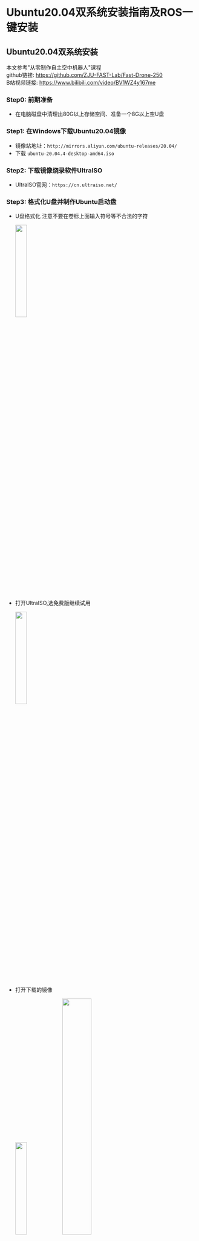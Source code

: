 # Ubuntu20.04双系统安装指南及ROS一键安装  
## Ubuntu20.04双系统安装
本文参考"从零制作自主空中机器人"课程     
github链接: https://github.com/ZJU-FAST-Lab/Fast-Drone-250     
B站视频链接: https://www.bilibili.com/video/BV1WZ4y167me
### Step0: 前期准备
- 在电脑磁盘中清理出80G以上存储空间、准备一个8G以上空U盘
### Step1: 在Windows下载Ubuntu20.04镜像
- 镜像站地址：`http://mirrors.aliyun.com/ubuntu-releases/20.04/` 
- 下载 `ubuntu-20.04.4-desktop-amd64.iso`
### Step2: 下载镜像烧录软件UltraISO
- UltraISO官网：`https://cn.ultraiso.net/`
### Step3: 格式化U盘并制作Ubuntu启动盘
- U盘格式化
  注意不要在卷标上面输入符号等不合法的字符

  <img src="https://github.com/qtjdyx/ZJUS/assets/116424162/8baec5d3-9f08-482a-92e5-ea0b766539fb" width="25%">
- 打开UltraISO,选免费版继续试用

  <img src="https://github.com/qtjdyx/ZJUS/assets/116424162/6b73505c-15c4-4655-ad5a-bc30f677e38a" width="25%">
  
- 打开下载的镜像

  <img src="https://github.com/qtjdyx/ZJUS/assets/116424162/6850b18d-a1eb-4351-904a-c575317ee8d7" width="25%">    
  <img src="https://github.com/qtjdyx/ZJUS/assets/116424162/6027cc4e-4582-4b2e-beb2-8817be12cfd3" width="40%">   
- 写入硬盘镜像
  
  <img src="https://github.com/qtjdyx/ZJUS/assets/116424162/73ffea14-5cef-4ad2-bbe7-56efcfd19da6" width="25%">
- 选择U盘，等待写入  

  <img src="https://github.com/qtjdyx/ZJUS/assets/116424162/b027080d-b434-494d-9b17-5de1086984c1" width="25%">
### Step4: 释放磁盘空间
- 以管理员权限进入进入控制面板-系统和安全-创建并格式化硬盘分区

  <img src="https://github.com/qtjdyx/ZJUS/assets/116424162/ac7c0c0f-0d70-495d-8226-2b50b0c937c8" width="75%">
  <img src="https://github.com/qtjdyx/ZJUS/assets/116424162/82828ae2-a215-471c-9e9c-08c7239459e6" width="75%">
- 选择你要分割的分区（有80G以上空闲的分区），右键，选择压缩卷

  <img src="https://github.com/qtjdyx/ZJUS/assets/116424162/d7ec9268-7d6a-4a03-b27f-87be3fb2391f" width="50%">
- 输入要压缩的空间量（单位为MB），该大小为你希望分给Ubuntu系统的大小（图中用2000MB示意）

  <img src="https://github.com/qtjdyx/ZJUS/assets/116424162/7cbfe86b-2b96-4c04-bdf2-50ea2ab4a065" width="50%">
- 此时，在你压缩的磁盘后将会出现一块未分配的磁盘分区，大小为你输入的压缩空间量

  <img src="https://github.com/qtjdyx/ZJUS/assets/116424162/b38fc73d-8788-4e83-ac7d-63b7a9efbdd4" width="50%">
### Step5: 重启电脑进入BIOS界面，设置启动选项
- 首先查询你的电脑进入BIOS界面的方式

  <img src="https://github.com/qtjdyx/ZJUS/assets/116424162/131d8996-4b39-4fd8-b8d3-e811553a48b9" width="50%">
- 重启电脑，开机同时连续按F2（你的电脑进入BIOS界面的方式），当电脑品牌徽标出现后，电脑会进入BIOS界面/UEFI界面

  <img src="https://github.com/qtjdyx/ZJUS/assets/116424162/9a4c365c-c46b-4404-b77e-61809acf0b6f" width="50%">
- 进入Advance模式下，找到`Security`下的安全启动，关闭安全启动项     
  `Security（安全）`—`Secure Boot（安全启动）`—`Disabled（关闭）`     
  <img src="https://github.com/qtjdyx/ZJUS/assets/116424162/d1cca790-5420-4763-bd86-e193eec5acfc" width="50%">
- 有时要在启动项`Boot`中找到U盘启动项并允许从U盘启动
- ！！！！保存退出！！！！
- 重启电脑，插上启动盘，进入BIOS界面，此时在开机启动项上会出现两个以上启动选项，一个是默认启动项`Windows boot manager`,一个是你的U盘启动选项xxxxxx(一般为U盘厂家名字）（xxxx（你的启动盘卷标））
- 将U盘启动上移至第一启动选项，保存退出
- 备注：这一步非必须，视情况可以与上一步合并

### Step6: 插入Ubuntu启动盘并用U盘启动
- 确认你的笔记本在开机前处在以下状态
  1. 在磁盘中拥有一块大小足够的未分配空间
  2. 电脑的安全启动选项已经关闭，否则会禁止你从外部启动
  3. U盘启动选型被允许，否则会禁止你从U盘启动
  4. 最好U盘启动选项在第一顺位
  5. 电脑处在关机状态
- 插入启动盘并从U盘启动，选择`install ubuntu`

  <img src="https://github.com/qtjdyx/ZJUS/assets/116424162/6b5b5b5d-85f1-4a33-9854-beaed9dd5836" width="50%"> 
 
### Step7: 安装Ubuntu操作系统
- 最好选择英文安装，想用中文也行
- 选择键盘布局
- 不连接到无线网
- 选择正常安装 如有Nvidia独显或者一些特殊的网卡，可以尝试选择
  `为图形或无线硬件，以及其他媒体格式安装第三方软件`

  <img src="https://github.com/qtjdyx/ZJUS/assets/116424162/77897dad-de3a-4434-9145-ed31490ede38" width="50%">

- 选择其他安装选型！！一定**不能**选择清除整个磁盘！！

  <img src="https://github.com/qtjdyx/ZJUS/assets/116424162/44ffb729-469a-499e-a29a-919c541a8c2f" width="50%">

- 这时候，界面上将会显示你当前磁盘的分区表！！一定**不能**选择新建分区表！！否则将会格式化你的磁盘
- 视频中选择新建的原因是NUC是新机，固态硬盘上没有任何分区信息，才需要新建分区表
- 在磁盘的分区表中，应该有一块空闲区域，即为那块未分配的磁盘空间
- 选中空闲，点击`+`
  
  <img src="https://github.com/qtjdyx/ZJUS/assets/116424162/3f24a360-2110-40fc-a1d6-b0bccaba2614f" width="50%">
   
- 设置EFI系统分区 EFI system partition，格式为主分区，默认空间起始位置，大小512MB
- 选中空闲，点击`+`
- 设置交换空间swapping space，格式为逻辑分区，默认空间起始位置，大小为电脑内存两倍，8GRAM->16G,16GRAM->20G-30G左右
- 选中空闲，点击`+`
- 将剩下的空间挂载在主分区`/`下,格式为主分区，默认空间起始位置，大小所有空闲，用于Ext4日志文件系统       

 <img src="https://github.com/qtjdyx/ZJUS/assets/116424162/3974c486-6fd9-46aa-8bb5-c25d883ea2e7" width="27%">
 <img src="https://github.com/qtjdyx/ZJUS/assets/116424162/88137925-fa91-4f7a-8da2-37a6896fbde7" width="29%">
 <img src="https://github.com/qtjdyx/ZJUS/assets/116424162/cfc49587-3155-406d-9de1-2519a8425c71" width="26%">

- 选择时区
- 创建用户名
- 在ubuntu命令行中，每一行最开始的即为user@PC:(用户名@计算机名:)
- 密码可以设置一位，方便后续命令行中sudo的时候输入密码
- 安装完成
- 重启
### Step8: 设置默认启动选项
- 进入BIOS-启动项
- 选自Windows或者Ubuntu作为默认启动项
- 以后电脑开机时会弹出启动项选择界面，未选择则按照默认启动项启动。

## ROS一键安装
本文参考"【Autolabor初级教程】ROS机器人入门"课程     
文档链接: http://www.autolabor.com.cn/book/ROSTutorials/
B站视频链接:https://www.bilibili.com/video/BV1Ci4y1L7ZZ/
### Step1: 安装ROS-noetic并配置
- https://fishros.org.cn/forum/topic/20/小鱼的一键安装系列?lang=zh-CN
- ctrl+ALT+T打开终端，输入以下一键安装指令（可以ctrl+shift+v在终端粘贴）
wget http://fishros.com/install -O fishros && . fishros
- 根据提示，安装ROS-noetic桌面版（不要装ROS2），可以参考该文档https://azitide.github.io/post/ubuntu_ROS.html
- 根据上述文档进行配置rosdep等操作
### Step2: 测试ROS
- 首先启动三个终端(ctrl + alt + T，三次)
- 终端1键入:roscore
- 终端2键入:rosrun turtlesim turtlesim_node(此时会弹出图形化界面)
- 终端3键入:rosrun turtlesim turtle_teleop_key(保持鼠标光标在该终端，在3中可以通过上下左右控制2中乌龟的运动)
### Step3: 安装terminator
- 在 ROS 中，需要频繁的使用到终端，且可能需要同时开启多个窗口，推荐一款较为好用的终端:Terminator。
- ctrl+ALT+T 打开终端，输入sudo apt install terminator
- 添加到收藏夹：显示应用程序 ---> 搜索 terminator ---> 右击 选择 添加到收藏夹
- 常用快捷键如下：
  
Alt+Up                          //移动到上面的终端

Alt+Down                        //移动到下面的终端

Alt+Left                        //移动到左边的终端

Alt+Right                       //移动到右边的终端

Ctrl+Shift+O                    //水平分割终端

Ctrl+Shift+E                    //垂直分割终端

Ctrl+Shift+Right                //在垂直分割的终端中将分割条向右移动

Ctrl+Shift+Left                 //在垂直分割的终端中将分割条向左移动

Ctrl+Shift+Up                   //在水平分割的终端中将分割条向上移动

Ctrl+Shift+Down                 //在水平分割的终端中将分割条向下移动

Ctrl+Shift+S                    //隐藏/显示滚动条

Ctrl+Shift+F                    //搜索

Ctrl+Shift+C                    //复制选中的内容到剪贴板

Ctrl+Shift+V                    //粘贴剪贴板的内容到此处

Ctrl+Shift+W                    //关闭当前终端

Ctrl+Shift+Q                    //退出当前窗口，当前窗口的所有终端都将被关闭

Ctrl+Shift+X                    //最大化显示当前终端

Ctrl+Shift+Z                    //最大化显示当前终端并使字体放大

Ctrl+Shift+N or Ctrl+Tab        //移动到下一个终端

Ctrl+Shift+P or Ctrl+Shift+Tab  //Crtl+Shift+Tab 移动到之前的一个终端

- 安装完terminator后，ctrl+ALT+T即可打开terminator
## VScode安装与ROS调试
文档链接: http://www.autolabor.com.cn/book/ROSTutorials/
B站视频链接:https://www.bilibili.com/video/BV1Ci4y1L7ZZ/
参考视频中P25-28即可完成，对于到文档的1.4.2
